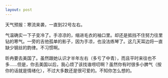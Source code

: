 ```yaml
---
layout: post
---
```

天气预报：寒流来袭，一直到22号左右。

气温确实一下子变冷了。手凉凉的，缩进毛衣的袖口里。却还是抵挡不住努力往里钻的寒气。一旁的吉他孤单的影子，因为手凉，也没法练琴了。这几天耳边将一直缺少钢丝的韵律。不习惯啊。

昕冉要去美国了。虽然跟她认识才半年左右（多亏了中青），而且平时来往也不多……但是，你去美国以后，我心烦了该找谁唠叨啊？虽然你有时很多小脾气（按你的话就是情绪化），不过大多数还是很可爱的。不知你怎么想的。